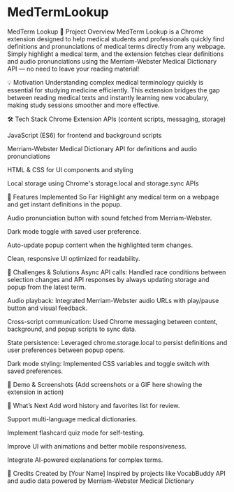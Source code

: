 # MedTermLookup
MedTerm Lookup
🌟 Project Overview
MedTerm Lookup is a Chrome extension designed to help medical students and professionals quickly find definitions and pronunciations of medical terms directly from any webpage. Simply highlight a medical term, and the extension fetches clear definitions and audio pronunciations using the Merriam-Webster Medical Dictionary API — no need to leave your reading material!

💡 Motivation
Understanding complex medical terminology quickly is essential for studying medicine efficiently. This extension bridges the gap between reading medical texts and instantly learning new vocabulary, making study sessions smoother and more effective.

🛠️ Tech Stack
Chrome Extension APIs (content scripts, messaging, storage)

JavaScript (ES6) for frontend and background scripts

Merriam-Webster Medical Dictionary API for definitions and audio pronunciations

HTML & CSS for UI components and styling

Local storage using Chrome's storage.local and storage.sync APIs

🚀 Features Implemented So Far
Highlight any medical term on a webpage and get instant definitions in the popup.

Audio pronunciation button with sound fetched from Merriam-Webster.

Dark mode toggle with saved user preference.

Auto-update popup content when the highlighted term changes.

Clean, responsive UI optimized for readability.

🧩 Challenges & Solutions
Async API calls: Handled race conditions between selection changes and API responses by always updating storage and popup from the latest term.

Audio playback: Integrated Merriam-Webster audio URLs with play/pause button and visual feedback.

Cross-script communication: Used Chrome messaging between content, background, and popup scripts to sync data.

State persistence: Leveraged chrome.storage.local to persist definitions and user preferences between popup opens.

Dark mode styling: Implemented CSS variables and toggle switch with saved preferences.

📸 Demo & Screenshots
(Add screenshots or a GIF here showing the extension in action)

🔮 What’s Next
Add word history and favorites list for review.

Support multi-language medical dictionaries.

Implement flashcard quiz mode for self-testing.

Improve UI with animations and better mobile responsiveness.

Integrate AI-powered explanations for complex terms.

🤝 Credits
Created by [Your Name]
Inspired by projects like VocabBuddy
API and audio data powered by Merriam-Webster Medical Dictionary
